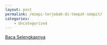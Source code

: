 ```yaml
---
layout: post
permalink: /mimpi-terjebak-di-tempat-sempit/
categories:
    - Uncategorized
---
```


[Baca Selengkapnya](/05)